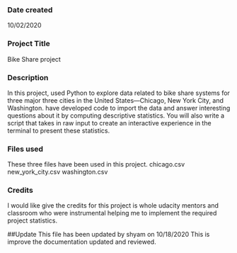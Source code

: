### Date created
10/02/2020

### Project Title
Bike Share project

### Description
In this project, used Python to explore data related to bike share systems for three major three cities in the United States—Chicago, New York City, and Washington. have developed  code to import the data and answer interesting questions about it by computing descriptive statistics. You will also write a script that takes in raw input to create an interactive experience in the terminal to present these statistics.

### Files used
These three files have been used in this project.
chicago.csv
new_york_city.csv
washington.csv

### Credits
I would like give the credits for this project is whole udacity mentors and classroom who were instrumental helping me to implement the required project statistics.

##Update
This file has been updated by shyam on 10/18/2020
This is improve the documentation updated and reviewed. 
